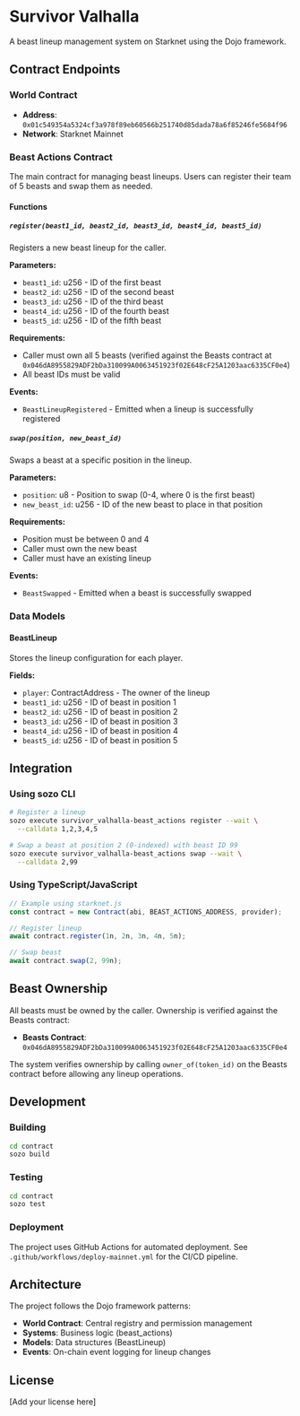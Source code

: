 # Survivor Valhalla

A beast lineup management system on Starknet using the Dojo framework.

## Contract Endpoints

### World Contract
- **Address**: `0x01c549354a5324cf3a978f89eb60566b251740d85dada78a6f85246fe5684f96`
- **Network**: Starknet Mainnet

### Beast Actions Contract

The main contract for managing beast lineups. Users can register their team of 5 beasts and swap them as needed.

#### Functions

##### `register(beast1_id, beast2_id, beast3_id, beast4_id, beast5_id)`
Registers a new beast lineup for the caller.

**Parameters:**
- `beast1_id`: u256 - ID of the first beast
- `beast2_id`: u256 - ID of the second beast
- `beast3_id`: u256 - ID of the third beast
- `beast4_id`: u256 - ID of the fourth beast
- `beast5_id`: u256 - ID of the fifth beast

**Requirements:**
- Caller must own all 5 beasts (verified against the Beasts contract at `0x046dA8955829ADF2bDa310099A0063451923f02E648cF25A1203aac6335CF0e4`)
- All beast IDs must be valid

**Events:**
- `BeastLineupRegistered` - Emitted when a lineup is successfully registered

##### `swap(position, new_beast_id)`
Swaps a beast at a specific position in the lineup.

**Parameters:**
- `position`: u8 - Position to swap (0-4, where 0 is the first beast)
- `new_beast_id`: u256 - ID of the new beast to place in that position

**Requirements:**
- Position must be between 0 and 4
- Caller must own the new beast
- Caller must have an existing lineup

**Events:**
- `BeastSwapped` - Emitted when a beast is successfully swapped

### Data Models

#### BeastLineup
Stores the lineup configuration for each player.

**Fields:**
- `player`: ContractAddress - The owner of the lineup
- `beast1_id`: u256 - ID of beast in position 1
- `beast2_id`: u256 - ID of beast in position 2
- `beast3_id`: u256 - ID of beast in position 3
- `beast4_id`: u256 - ID of beast in position 4
- `beast5_id`: u256 - ID of beast in position 5

## Integration

### Using sozo CLI

```bash
# Register a lineup
sozo execute survivor_valhalla-beast_actions register --wait \
  --calldata 1,2,3,4,5

# Swap a beast at position 2 (0-indexed) with beast ID 99
sozo execute survivor_valhalla-beast_actions swap --wait \
  --calldata 2,99
```

### Using TypeScript/JavaScript

```typescript
// Example using starknet.js
const contract = new Contract(abi, BEAST_ACTIONS_ADDRESS, provider);

// Register lineup
await contract.register(1n, 2n, 3n, 4n, 5n);

// Swap beast
await contract.swap(2, 99n);
```

## Beast Ownership

All beasts must be owned by the caller. Ownership is verified against the Beasts contract:
- **Beasts Contract**: `0x046dA8955829ADF2bDa310099A0063451923f02E648cF25A1203aac6335CF0e4`

The system verifies ownership by calling `owner_of(token_id)` on the Beasts contract before allowing any lineup operations.

## Development

### Building
```bash
cd contract
sozo build
```

### Testing
```bash
cd contract
sozo test
```

### Deployment
The project uses GitHub Actions for automated deployment. See `.github/workflows/deploy-mainnet.yml` for the CI/CD pipeline.

## Architecture

The project follows the Dojo framework patterns:
- **World Contract**: Central registry and permission management
- **Systems**: Business logic (beast_actions)
- **Models**: Data structures (BeastLineup)
- **Events**: On-chain event logging for lineup changes

## License

[Add your license here]